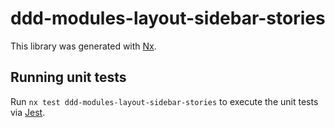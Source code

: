 # ddd-modules-layout-sidebar-stories

This library was generated with [Nx](https://nx.dev).

## Running unit tests

Run `nx test ddd-modules-layout-sidebar-stories` to execute the unit tests via [Jest](https://jestjs.io).
